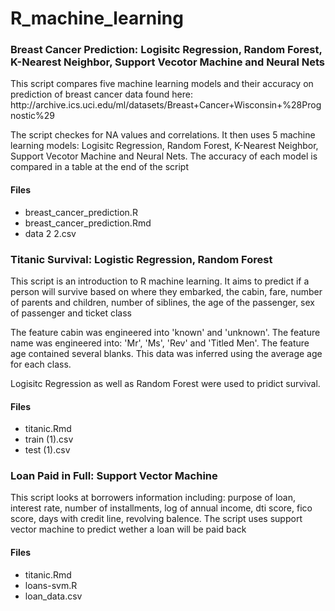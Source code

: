 # R_machine_learning
<h3>Breast Cancer Prediction: Logisitc Regression, Random Forest, K-Nearest Neighbor, Support Vecotor Machine and Neural Nets</h3>
<p>This script compares five machine learning models and their accuracy on prediction of breast cancer data found here:  http://archive.ics.uci.edu/ml/datasets/Breast+Cancer+Wisconsin+%28Prognostic%29</p>
<p>The script checkes for NA values and correlations. It then uses 5 machine learning models: Logisitc Regression, Random Forest, K-Nearest Neighbor, Support Vecotor Machine and Neural Nets. The accuracy of each model is compared in a table at the end of the script</p>
<h4>Files</h4>
<ul>
  <li>breast_cancer_prediction.R</li>
  <li>breast_cancer_prediction.Rmd</li>
  <li>data 2 2.csv</li>
</ul>
<h3>Titanic Survival: Logistic Regression, Random Forest</h3>
<p>This script is an introduction to R machine learning. It aims to predict if a person will survive based on where they embarked, the cabin, fare, number of parents and children, number of siblines, the age of the passenger, sex of passenger and ticket class</p>
<p>The feature cabin was engineered into 'known' and 'unknown'. The feature name was engineered into: 'Mr', 'Ms', 'Rev' and 'Titled Men'. The feature age contained several blanks. This data was inferred using the average age for each class.</p>
<p>Logisitc Regression as well as Random Forest were used to pridict survival.</p>
<h4>Files</h4>
<ul>
  <li>titanic.Rmd</li>
  <li>train (1).csv</li>
  <li>test (1).csv</li>
</ul>
<h3>Loan Paid in Full: Support Vector Machine</h3>
<p>This script looks at borrowers information including: purpose of loan, interest rate, number of installments, log of annual income, dti score, fico score, days with credit line, revolving balence. The script uses support vector machine to predict wether a loan will be paid back</p>
<h4>Files</h4>
<ul>
  <li>titanic.Rmd</li>
  <li>loans-svm.R</li>
  <li>loan_data.csv</li>
</ul>
